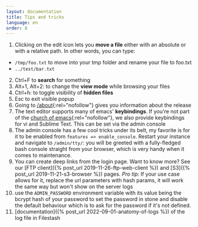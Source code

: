 ```yaml
---
layout: documentation
title: Tips and tricks
language: en
order: 8
---
```


1. Clicking on the edit icon lets you **move a file** either with an absolute or with a relative path. In other words, you can type:
  - `/tmp/foo.txt` to move into your tmp folder and rename your file to foo.txt
  - `../test/bar.txt`
2. Ctrl+F to **search** for something
3. Alt+1, Alt+2: to change the **view mode** while browsing your files
4. Ctrl+h: to toggle visibility of **hidden files**
5. Esc to exit visible popup
6. Going to [/about](http://demo.filestash.app/about){:rel="nofollow"} gives you information about the release
7. The text editor supports many of emacs' **keybindings**. If you're not part of the [church of emacs](https://www.youtube.com/watch?v=ZAnWjQQufgs&t=22){:rel="nofollow"}, we also provide keybindings for vi and Sublime Text. This can be set via the admin console
8. The admin console has a few cool tricks under its belt, my favorite is for it to be enabled from `features => enable_console`. Restart your instance and navigate to `/admin/tty/`: you will be greeted with a fully-fledged bash console straight from your browser, which is very handy when it comes to maintenance.
9. You can create deep links from the login page. Want to know more? See our [FTP client]({% post_url 2019-11-26-ftp-web-client %}) and [S3]({% post_url 2019-11-21-s3-browser %}) pages. *Pro tip:* If your use case allows for it, replace the url parameters with hash params, it will work the same way but won't show on the server logs
10. use the `ADMIN_PASSWORD` environment variable with its value being the bcrypt hash of your password to set the password in stone and disable the default behaviour which is to ask for the password if it's not defined.
11. [documentation]({% post_url 2022-09-01-anatomy-of-logs %}) of the log file in Filestash
